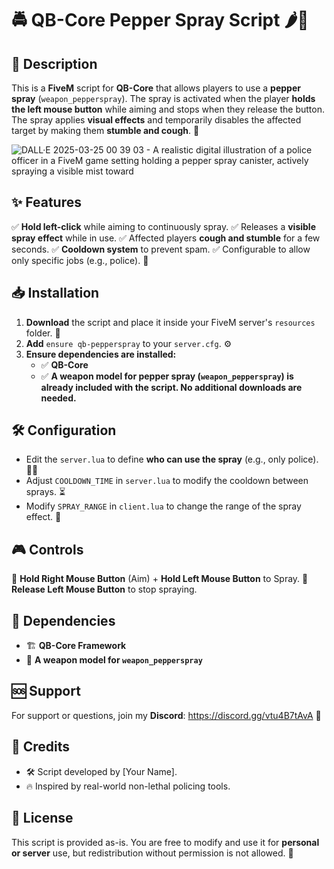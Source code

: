 # 🚔 QB-Core Pepper Spray Script 🌶️💨

## 📜 Description
This is a **FiveM** script for **QB-Core** that allows players to use a **pepper spray** (`weapon_pepperspray`). The spray is activated when the player **holds the left mouse button** while aiming and stops when they release the button. The spray applies **visual effects** and temporarily disables the affected target by making them **stumble and cough**. 🤧

![DALL·E 2025-03-25 00 39 03 - A realistic digital illustration of a police officer in a FiveM game setting holding a pepper spray canister, actively spraying a visible mist toward ](https://github.com/user-attachments/assets/23d166c6-32ec-40d2-9fe3-1320b438b5a4)


## ✨ Features
✅ **Hold left-click** while aiming to continuously spray.
✅ Releases a **visible spray effect** while in use.
✅ Affected players **cough and stumble** for a few seconds.
✅ **Cooldown system** to prevent spam.
✅ Configurable to allow only specific jobs (e.g., police). 🚓

## 📥 Installation
1. **Download** the script and place it inside your FiveM server's `resources` folder. 📂
2. **Add** `ensure qb-pepperspray` to your `server.cfg`. ⚙️
3. **Ensure dependencies are installed:**
   - ✅ **QB-Core**
   - ✅ **A weapon model for pepper spray (`weapon_pepperspray`) is already included with the script. No additional downloads are needed.**

## 🛠️ Configuration
- Edit the `server.lua` to define **who can use the spray** (e.g., only police). 👮‍♂️
- Adjust `COOLDOWN_TIME` in `server.lua` to modify the cooldown between sprays. ⏳
- Modify `SPRAY_RANGE` in `client.lua` to change the range of the spray effect. 📏

## 🎮 Controls
🎯 **Hold Right Mouse Button** (Aim) + **Hold Left Mouse Button** to Spray.
🛑 **Release Left Mouse Button** to stop spraying.

## 🔗 Dependencies
- 🏗️ **QB-Core Framework**
- 🔫 **A weapon model for `weapon_pepperspray`**

## 🆘 Support
For support or questions, join my **Discord**: https://discord.gg/vtu4B7tAvA 💬

## 👏 Credits
- 🛠️ Script developed by [Your Name].
- 🔥 Inspired by real-world non-lethal policing tools.

## 📜 License
This script is provided as-is. You are free to modify and use it for **personal or server** use, but redistribution without permission is not allowed. 🚫

